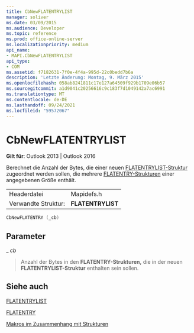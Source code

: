 ```yaml
---
title: CbNewFLATENTRYLIST
manager: soliver
ms.date: 03/09/2015
ms.audience: Developer
ms.topic: reference
ms.prod: office-online-server
ms.localizationpriority: medium
api_name:
- MAPI.CbNewFLATENTRYLIST
api_type:
- COM
ms.assetid: f7182631-7f0e-4f4a-995d-22c0bedd7b6a
description: 'Letzte Änderung: Montag, 9. März 2015'
ms.openlocfilehash: 058ab8241811c17e127a64509f929b1709e06b57
ms.sourcegitcommit: a1d9041c20256616c9c183f7d1049142a7ac6991
ms.translationtype: MT
ms.contentlocale: de-DE
ms.lasthandoff: 09/24/2021
ms.locfileid: "59572067"
---
```

# <a name="cbnewflatentrylist"></a>CbNewFLATENTRYLIST

  
  
**Gilt für**: Outlook 2013 | Outlook 2016 
  
Berechnet die Anzahl der Bytes, die einer neuen [FLATENTRYLIST-Struktur](flatentrylist.md) zugeordnet werden sollen, die mehrere [FLATENTRY-Strukturen](flatentry.md) einer angegebenen Größe enthält. 
  
|||
|:-----|:-----|
|Headerdatei  <br/> |Mapidefs.h  <br/> |
|Verwandte Struktur:  <br/> |**FLATENTRYLIST** <br/> |
   
```cpp
CbNewFLATENTRY (_cb)
```

## <a name="parameters"></a>Parameter

 _ _cb_
  
> Anzahl der Bytes in den **FLATENTRY-Strukturen,** die in der neuen **FLATENTRYLIST-Struktur** enthalten sein sollen. 
    
## <a name="see-also"></a>Siehe auch



[FLATENTRYLIST](flatentrylist.md)
  
[FLATENTRY](flatentry.md)


[Makros im Zusammenhang mit Strukturen](macros-related-to-structures.md)

